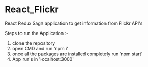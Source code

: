 # React_Flickr
React Redux Saga application to get information from Flickr API's


Steps to run the Application :-
1. clone the repository
2. open CMD and run 'npm i'
3. once all the packages are installed completely run 'npm start'
4. App run's in 'localhost:3000'
